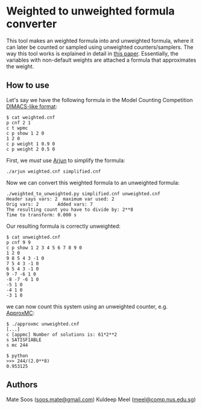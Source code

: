 # Weighted to unweighted formula converter
This tool makes an weighted formula into and unweighted formula, where it can
later be counted or sampled using unweighted counters/samplers. The way this
tool works is explained in detail in [this
paper](https://www.comp.nus.edu.sg/~meel/Papers/ijcai15.pdf). Essentially, the
variables with non-default weights are attached a formula that approximates the
weight.

## How to use
Let's say we have the following formula in the Model Counting Competition [DIMACS-like
format](https://mccompetition.org/assets/files/2021/competition2021.pdf):
```
$ cat weighted.cnf
p cnf 2 1
c t wpmc
c p show 1 2 0
1 2 0
c p weight 1 0.9 0
c p weight 2 0.5 0
```

First, we _must_ use [Arjun](https://github.com/meelgroup/arjun) to simplify
the formula:
```
./arjun weighted.cnf simplified.cnf
```

Now we can convert this weighted formula to an unweighted formula:
```
./weighted_to_unweighted.py simplified.cnf unweighted.cnf
Header says vars: 2  maximum var used: 2
Orig vars: 2       Added vars: 7
The resulting count you have to divide by: 2**8
Time to transform: 0.000 s
```

Our resulting formula is correctly unweighted:
```
$ cat unweighted.cnf
p cnf 9 9
c p show 1 2 3 4 5 6 7 8 9 0
1 2 0
9 8 5 4 3 -1 0
7 5 4 3 -1 0
6 5 4 3 -1 0
9 -7 -6 1 0
-8 -7 -6 1 0
-5 1 0
-4 1 0
-3 1 0
```

we can now count this system using an unweighted counter, e.g.
[ApproxMC](https://github.com/meelgroup/approxmc/):
```
$ ./approxmc unweighted.cnf
[...]
c [appmc] Number of solutions is: 61*2**2
s SATISFIABLE
s mc 244

$ python
>>> 244/(2.0**8)
0.953125
```

## Authors
Mate Soos (soos.mate@gmail.com)
Kuldeep Meel (meel@comp.nus.edu.sg)
